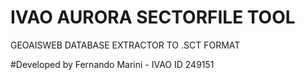 # IVAO AURORA SECTORFILE TOOL
GEOAISWEB DATABASE EXTRACTOR TO .SCT FORMAT

#Developed by Fernando Marini - IVAO ID 249151
